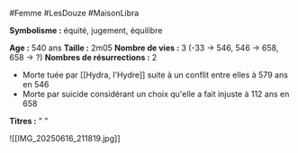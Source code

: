 #Femme #LesDouze #MaisonLibra

**Symbolisme :** équité, jugement, équilibre

**Age :** 540 ans
**Taille :** 2m05
**Nombre de vies :** 3 (-33 -> 546, 546 -> 658, 658 -> ?)
**Nombres de résurrections :** 2
- Morte tuée par [[Hydra, l'Hydre]] suite à un conflit entre elles à 579 ans en 546
- Morte par suicide considérant un choix qu'elle a fait injuste à 112 ans en 658

**Titres :**
"
"


![[IMG_20250616_211819.jpg]]